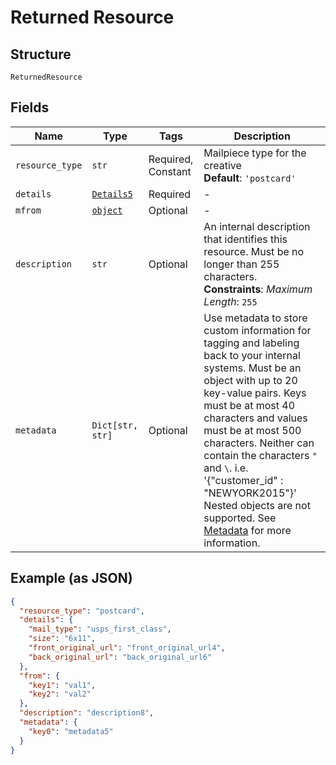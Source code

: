 
# Returned Resource

## Structure

`ReturnedResource`

## Fields

| Name | Type | Tags | Description |
|  --- | --- | --- | --- |
| `resource_type` | `str` | Required, Constant | Mailpiece type for the creative<br>**Default**: `'postcard'` |
| `details` | [`Details5`](../../doc/models/details-5.md) | Required | - |
| `mfrom` | [`object`](../../doc/models/object-enum.md) | Optional | - |
| `description` | `str` | Optional | An internal description that identifies this resource. Must be no longer than 255 characters.<br>**Constraints**: *Maximum Length*: `255` |
| `metadata` | `Dict[str, str]` | Optional | Use metadata to store custom information for tagging and labeling back to your internal systems. Must be an object with up to 20 key-value pairs. Keys must be at most 40 characters and values must be at most 500 characters. Neither can contain the characters `"` and `\`. i.e. '{"customer_id" : "NEWYORK2015"}' Nested objects are not supported.  See [Metadata](#section/Metadata) for more information. |

## Example (as JSON)

```json
{
  "resource_type": "postcard",
  "details": {
    "mail_type": "usps_first_class",
    "size": "6x11",
    "front_original_url": "front_original_url4",
    "back_original_url": "back_original_url6"
  },
  "from": {
    "key1": "val1",
    "key2": "val2"
  },
  "description": "description8",
  "metadata": {
    "key0": "metadata5"
  }
}
```

